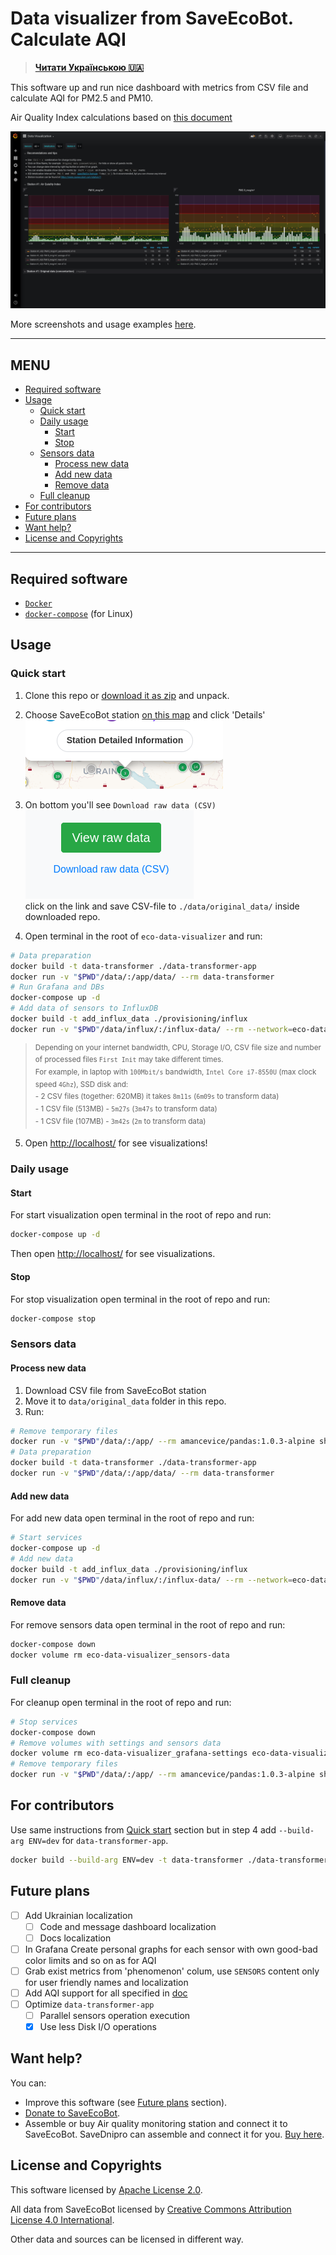 # Data visualizer from SaveEcoBot. Calculate AQI

>**[Читати Українською :ukraine:](README-uk.md)**

This software up and run nice dashboard with metrics from CSV file and calculate AQI for PM2.5 and PM10.

Air Quality Index calculations based on [this document](https://www.airnow.gov/sites/default/files/2018-05/aqi-technical-assistance-document-may2016.pdf)

![How it looks like](docs/en/images/first-view.png)

More screenshots and usage examples [here](docs/en/screenshots.md).

---

## MENU <!-- omit in toc -->

* [Required software](#required-software)
* [Usage](#usage)
  * [Quick start](#quick-start)
  * [Daily usage](#daily-usage)
    * [Start](#start)
    * [Stop](#stop)
  * [Sensors data](#sensors-data)
    * [Process new data](#process-new-data)
    * [Add new data](#add-new-data)
    * [Remove data](#remove-data)
  * [Full cleanup](#full-cleanup)
* [For contributors](#for-contributors)
* [Future plans](#future-plans)
* [Want help?](#want-help)
* [License and Copyrights](#license-and-copyrights)

---

## Required software

* [`Docker`](https://docs.docker.com/get-docker/)
* [`docker-compose`](https://docs.docker.com/compose/install/) (for Linux)

## Usage

### Quick start

1. Clone this repo or [download it as zip](https://github.com/MaxymVlasov/eco-data-visualizer/archive/master.zip) and unpack.

2. Choose SaveEcoBot station [on this map](https://www.saveecobot.com/en/maps) and click 'Details'  
![map-details.png](docs/en/images/map-details.png)

3. On bottom you'll see `Download raw data (CSV)`  
![download-csv.png](docs/en/images/download-csv.png)  
click on the link and save CSV-file to `./data/original_data/` inside downloaded repo.

4. Open terminal in the root of `eco-data-visualizer` and run:

```bash
# Data preparation
docker build -t data-transformer ./data-transformer-app
docker run -v "$PWD"/data/:/app/data/ --rm data-transformer
# Run Grafana and DBs
docker-compose up -d
# Add data of sensors to InfluxDB
docker build -t add_influx_data ./provisioning/influx
docker run -v "$PWD"/data/influx/:/influx-data/ --rm --network=eco-data-visualizer_default add_influx_data
```
<!-- markdownlint-disable no-inline-html -->
><sup>Depending on your internet bandwidth, CPU, Storage I/O, CSV file size and number of processed files `First Init` may take different times.  
For example, in laptop with `100Mbit/s` bandwidth, `Intel Core i7-8550U` (max clock speed `4Ghz`), SSD disk and:</sup>  
<sup>  - 2 CSV files (together: 620MB) it takes `8m11s` (`6m09s` to transform data)</sup>  
<sup>  - 1 CSV file (513MB) - `5m27s` (`3m47s` to transform data)</sup>  
<sup>  - 1 CSV file (107MB) - `3m42s` (`2m` to transform data)</sup>
<!-- markdownlint-enable no-inline-html -->

5. Open [http://localhost/](http://localhost/) for see visualizations!

### Daily usage

#### Start

For start visualization open terminal in the root of repo and run:

```bash
docker-compose up -d
```

Then open [http://localhost/](http://localhost/) for see visualizations.

#### Stop

For stop visualization open terminal in the root of repo and run:

```bash
docker-compose stop
```

### Sensors data

#### Process new data

1. Download CSV file from SaveEcoBot station
2. Move it to `data/original_data` folder in this repo.
3. Run:

```bash
# Remove temporary files
docker run -v "$PWD"/data/:/app/ --rm amancevice/pandas:1.0.3-alpine sh -c "rm -f /app/csv/*.csv /app/influx/*.influx"
# Data preparation
docker build -t data-transformer ./data-transformer-app
docker run -v "$PWD"/data/:/app/data/ --rm data-transformer
```

#### Add new data

For add new data open terminal in the root of repo and run:

```bash
# Start services
docker-compose up -d
# Add new data
docker build -t add_influx_data ./provisioning/influx
docker run -v "$PWD"/data/influx/:/influx-data/ --rm --network=eco-data-visualizer_default add_influx_data
```

#### Remove data

For remove sensors data open terminal in the root of repo and run:

```bash
docker-compose down
docker volume rm eco-data-visualizer_sensors-data
```

### Full cleanup

For cleanup open terminal in the root of repo and run:

```bash
# Stop services
docker-compose down
# Remove volumes with settings and sensors data
docker volume rm eco-data-visualizer_grafana-settings eco-data-visualizer_sensors-data
# Remove temporary files
docker run -v "$PWD"/data/:/app/ --rm amancevice/pandas:1.0.3-alpine sh -c "rm -f /app/csv/*.csv /app/influx/*.influx"
```

## For contributors

Use same instructions from [Quick start](#quick-start) section but in step 4 add `--build-arg ENV=dev` for `data-transformer-app`.

```bash
docker build --build-arg ENV=dev -t data-transformer ./data-transformer-app
```

## Future plans

* [ ] Add Ukrainian localization
  * [ ] Code and message dashboard localization
  * [ ] Docs localization
* [ ] In Grafana Create personal graphs for each sensor with own good-bad color limits and so on as for AQI
* [ ] Grab exist metrics from 'phenomenon' colum, use `SENSORS` content only for user friendly names and localization
* [ ] Add AQI support for all specified in [doc](https://www.airnow.gov/sites/default/files/2018-05/aqi-technical-assistance-document-may2016.pdf)
* [ ] Optimize `data-transformer-app`
  * [ ] Parallel sensors operation execution
  * [x] Use less Disk I/O operations

<!-- markdownlint-disable no-trailing-punctuation -->
## Want help?
<!-- markdownlint-enable no-trailing-punctuation -->

You can:

* Improve this software (see [Future plans](#future-plans-) section).
* [Donate to SaveEcoBot](https://www.saveecobot.com/en/donate).
* Assemble or buy Air quality monitoring station and connect it to SaveEcoBot. SaveDnipro can assemble and connect it for you. [Buy here](https://www.savednipro.org/product/stanciya-monitoringu-yakosti-povitrya/).

## License and Copyrights

This software licensed by [Apache License 2.0](LICENSE).

All data from SaveEcoBot licensed by [Creative Commons Attribution License 4.0 International](https://creativecommons.org/licenses/by/4.0/legalcode).

Other data and sources can be licensed in different way.
